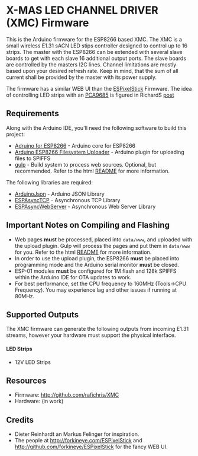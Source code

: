X-MAS LED CHANNEL DRIVER (XMC) Firmware
=====================

This is the Arduino firmware for the ESP8266 based XMC.  The XMC is a small wireless E1.31 sACN LED stips controller designed to control up to 16 strips. The master with the ESP8266 can be extended with several slave boards to get with each slave 16 additional output ports. The slave boards are controlled by the masters I2C lines. Channel limitations are mostly based upon your desired refresh rate.
Keep in mind, that the sum of all current shall be provided by the master with its power supply.

The firmware has a similar WEB UI than the [ESPixelStick](https://github.com/forkineye/ESPixelStick) Firmware.
The idea of controlling LED strips with an [PCA9685](https://cdn-shop.adafruit.com/datasheets/PCA9685.pdf) is figured in RichardS [post](http://www.esp8266.com/viewtopic.php?f=152&t=8814)

Requirements
------------
Along with the Arduino IDE, you'll need the following software to build this project:
- [Adruino for ESP8266](https://github.com/esp8266/Arduino) - Arduino core for ESP8266
- [Arduino ESP8266 Filesystem Uploader](https://github.com/esp8266/arduino-esp8266fs-plugin) - Arduino plugin for uploading files to SPIFFS
- [gulp](http://gulpjs.com/) - Build system to process web sources.  Optional, but recommended.  Refer to the html [README](html/README.md) for more information.

The following libraries are required:
- [ArduinoJson](https://github.com/bblanchon/ArduinoJson) - Arduino JSON Library
- [ESPAsyncTCP](https://github.com/me-no-dev/ESPAsyncTCP) - Asynchronous TCP Library
- [ESPAsyncWebServer](https://github.com/me-no-dev/ESPAsyncWebServer) - Asynchronous Web Server Library

Important Notes on Compiling and Flashing
-----------------------------------------
- Web pages **must** be processed, placed into ```data/www```, and uploaded with the upload plugin. Gulp will process the pages and put them in ```data/www``` for you. Refer to the html [README](html/README.md) for more information.
- In order to use the upload plugin, the ESP8266 **must** be placed into programming mode and the Arduino serial monitor **must** be closed.
- ESP-01 modules **must** be configured for 1M flash and 128k SPIFFS within the Arduino IDE for OTA updates to work.
- For best performance, set the CPU frequency to 160MHz (Tools->CPU Frequency).  You may experience lag and other issues if running at 80MHz.

Supported Outputs
-----------------
The XMC firmware can generate the following outputs from incoming E1.31 streams, however your hardware must support the physical interface.
#### LED Strips
- 12V LED Strips

Resources
---------
- Firmware: http://github.com/rafichris/XMC
- Hardware: (in work)

Credits
-------
- Dieter Reinhardt an Markus Felinger for inspiration.
- The people at http://forkineye.com/ESPixelStick and http://github.com/forkineye/ESPixelStick for the fancy WEB UI.
